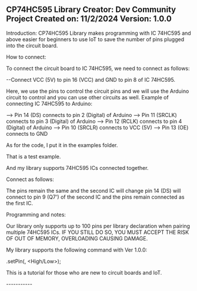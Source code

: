 CP74HC595 Library
Creator: Dev Community Project
Created on: 11/2/2024
Version: 1.0.0
----------------------------------------------------------------
Introduction:
CP74HC595 Library makes programming with IC 74HC595 and above easier for beginners to use IoT to save the number of pins plugged into the circuit board.

How to connect:

To connect the circuit board to IC 74HC595, we need to connect as follows:

--Connect VCC (5V) to pin 16 (VCC) and GND to pin 8 of IC 74HC595.

Here, we use the pins to control the circuit pins and we will use the Arduino circuit to control and you can use other circuits as well.
Example of connecting IC 74HC595 to Arduino:

--> Pin 14 (DS) connects to pin 2 (Digital) of Arduino
--> Pin 11 (SRCLK) connects to pin 3 (Digital) of Arduino
--> Pin 12 (RCLK) connects to pin 4 (Digital) of Arduino
--> Pin 10 (SRCLR) connects to VCC (5V)
--> Pin 13 (OE) connects to GND

As for the code, I put it in the examples folder.

That is a test example.

And my library supports 74HC595 ICs connected together.

Connect as follows:

The pins remain the same and the second IC will change pin 14 (DS) will connect to pin 9 (Q7') of the second IC and the pins remain connected as the first IC.

Programming and notes:

Our library only supports up to 100 pins per library declaration when pairing multiple 74HC595 ICs. IF YOU STILL DO SO, YOU MUST ACCEPT THE RISK OF OUT OF MEMORY, OVERLOADING CAUSING DAMAGE.

My library supports the following command with Ver 1.0.0:

<library declaration name>.setPin(<pin number>, <High/Low>);

This is a tutorial for those who are new to circuit boards and IoT.

<Dev Community Project>-----------
